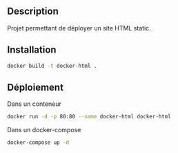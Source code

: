 ## Description

Projet permettant de déployer un site HTML static.

## Installation

```bash
docker build -t docker-html .
```

## Déploiement

Dans un conteneur

```bash
docker run -d -p 80:80 --name docker-html docker-html
```

Dans un docker-compose

```bash
docker-compose up -d
```